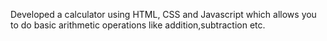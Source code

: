 Developed a calculator using HTML, CSS and Javascript which allows you to do basic arithmetic operations like addition,subtraction etc.
